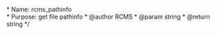 <?php
/**
 * Smarty plugin
 * @package Smarty
 * @subpackage plugins
 */


/**
 * Smarty rcms_pathinfo modifier plugin
 *
 * Type:     modifier<br>
 * Name:     rcms_pathinfo<br>
 * Purpose:  get file pathinfo
 * @author   RCMS
 * @param string
 * @return string
 */

